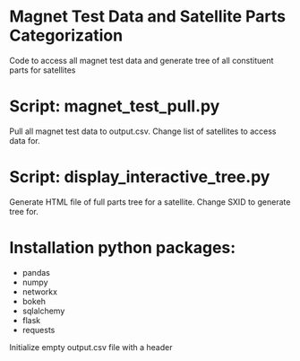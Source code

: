 # Magnet Test Data and Satellite Parts Categorization
Code to access all magnet test data and generate tree of all constituent parts for satellites

# Script: magnet_test_pull.py
Pull all magnet test data to output.csv. Change list of satellites to access data for.

# Script: display_interactive_tree.py
Generate HTML file of full parts tree for a satellite. Change SXID to generate tree for.

# Installation python packages:
- pandas
- numpy
- networkx
- bokeh
- sqlalchemy
- flask
- requests

Initialize empty output.csv file with a header
